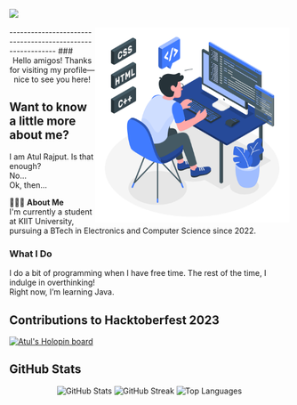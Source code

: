 [![](https://visitcount.itsvg.in/api?id=eatulrajput&label=Profile%20Views&color=1&icon=0&pretty=false)](https://visitcount.itsvg.in)

<img src="https://raw.githubusercontent.com/eatulrajput/eatulrajput/bd881368cfb536f8d2e7ead22a89490b282fa168/programming-animate.svg" min-width="800px" max-width="800px" width="350px" align="right">
-----------------------------------------------------------
### <div align="center">Hello amigos! Thanks for visiting my profile—nice to see you here!</div>

## Want to know a little more about me?

I am Atul Rajput. Is that enough?
<br>
No...
<br>
Ok, then...
<br>

👨🏻‍💻 **About Me**  
I'm currently a student at KIIT University, pursuing a BTech in Electronics and Computer Science since 2022.

### What I Do
I do a bit of programming when I have free time. The rest of the time, I indulge in overthinking!  
Right now, I’m learning Java.

## Contributions to Hacktoberfest 2023
[![Atul's Holopin board](https://holopin.me/eatulrajput)](https://holopin.io/@eatulrajput)

## GitHub Stats
<p align="center">
  <img src="https://github-readme-stats.vercel.app/api?username=eatulrajput&show_icons=true&theme=tokyonight" alt="GitHub Stats" />
  <img src="https://github-readme-streak-stats.herokuapp.com/?user=eatulrajput&theme=tokyonight" alt="GitHub Streak" />
  <img src="https://github-readme-stats.vercel.app/api/top-langs/?username=eatulrajput&layout=compact&theme=tokyonight" alt="Top Languages" />
</p>
